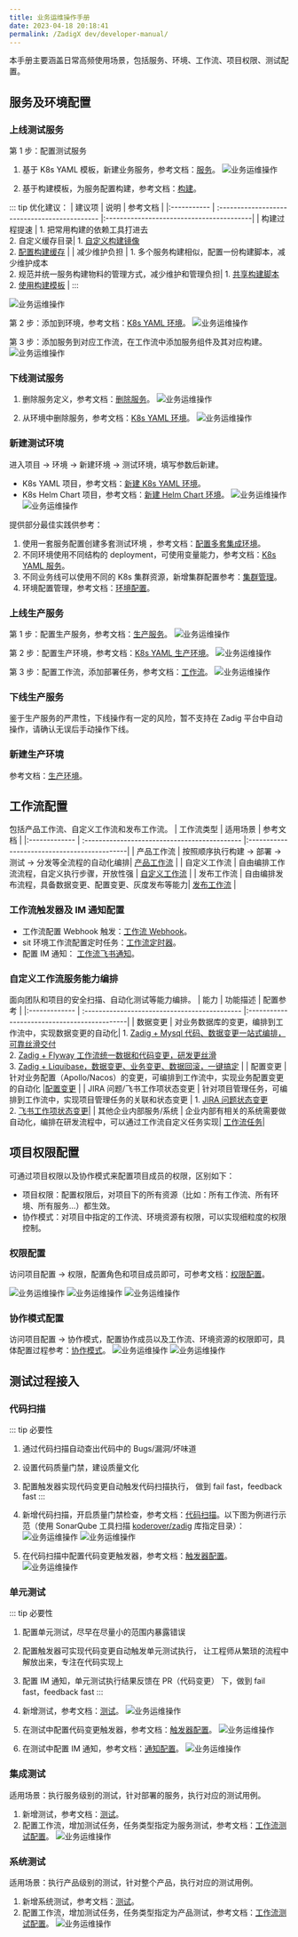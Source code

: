 ```yaml
---
title: 业务运维操作手册
date: 2023-04-18 20:18:41
permalink: /ZadigX dev/developer-manual/
---
```


本手册主要涵盖日常高频使用场景，包括服务、环境、工作流、项目权限、测试配置。

## 服务及环境配置

### 上线测试服务

第 1 步：配置测试服务
1. 基于 K8s  YAML 模板，新建业务服务，参考文档：[服务](/ZadigX%20dev/project/service/k8s/#使用模板新建服务)。
![业务运维操作](./_images/daily_admin_1.png)

2. 基于构建模板，为服务配置构建，参考文档：[构建](/ZadigX%20dev/project/build/#zadig-构建模板)。

::: tip 优化建议：
|    建议项   |                说明                           |                    参考文档              |
|:----------- | :-------------------------------------------- |:-----------------------------------------|
| 构建过程提速 | 1. 把常用构建的依赖工具打进去<br> 2. 自定义缓存目录| 1. [自定义构建镜像](/ZadigX%20dev/settings/custom-image/)<br> 2. [配置构建缓存](/ZadigX%20dev/project/build/#高级配置) |
| 减少维护负担 | 1. 多个服务构建相似，配置一份构建脚本，减少维护成本<br> 2. 规范并统一服务构建物料的管理方式，减少维护和管理负担| 1. [共享构建脚本](/ZadigX%20dev/project/build/#zadig-共享构建)<br> 2. [使用构建模板](/ZadigX%20dev/project/build/#zadig-构建模板) |
:::

![业务运维操作](./_images/daily_admin_2.png)

第 2 步：添加到环境，参考文档：[K8s YAML 环境](/ZadigX%20dev/project/env/k8s/#基本操作)。
![业务运维操作](./_images/daily_admin_3.png)

第 3 步：添加服务到对应工作流，在工作流中添加服务组件及其对应构建。
![业务运维操作](./_images/daily_admin_4.png)

### 下线测试服务

1. 删除服务定义，参考文档：[删除服务](/ZadigX%20dev/project/service/k8s/#删除服务)。
![业务运维操作](./_images/daily_admin_5.png)

2. 从环境中删除服务，参考文档：[K8s YAML 环境](/ZadigX%20dev/project/env/k8s/#删除服务)。
![业务运维操作](./_images/daily_admin_6.png)

### 新建测试环境

进入项目 -> 环境 -> 新建环境 -> 测试环境，填写参数后新建。
- K8s YAML 项目，参考文档：[新建 K8s YAML 环境](/ZadigX%20dev/project/env/k8s/#创建环境)。
- K8s Helm Chart 项目，参考文档：[新建 Helm Chart 环境](/ZadigX%20dev/project/env/helm/chart/#创建环境)。
![业务运维操作](./_images/daily_admin_7.png)
![业务运维操作](./_images/daily_admin_8.png)

提供部分最佳实践供参考：
1. 使用一套服务配置创建多套测试环境 ，参考文档：[配置多套集成环境](/ZadigX%20dev/env/multi-env/)。
2. 不同环境使用不同结构的 deployment，可使用变量能力，参考文档：[K8s YAML 服务](/ZadigX%20dev/project/service/k8s/#变量配置)。
3. 不同业务线可以使用不同的 K8s 集群资源，新增集群配置参考：[集群管理](/ZadigX%20dev/pages/cluster_manage/)。
4. 环境配置管理，参考文档：[环境配置](/ZadigX%20dev/project/env/k8s/#环境配置)。

### 上线生产服务

第 1 步：配置生产服务，参考文档：[生产服务](/ZadigX%20dev/project/service/k8s/prod/#新建)。
![业务运维操作](./_images/daily_admin_9.png)

第 2 步：配置生产环境，参考文档：[K8s YAML 生产环境](/ZadigX%20dev/project/env/release/)。
![业务运维操作](./_images/daily_admin_10.png)

第 3 步：配置工作流，添加部署任务，参考文档：[工作流](/ZadigX%20dev/project/workflow-jobs/#部署任务)。
![业务运维操作](./_images/daily_admin_11.png)

### 下线生产服务

鉴于生产服务的严肃性，下线操作有一定的风险，暂不支持在 Zadig 平台中自动操作，请确认无误后手动操作下线。

### 新建生产环境

参考文档：[生产环境](/ZadigX%20dev/project/env/release/#创建环境)。

## 工作流配置

包括产品工作流、自定义工作流和发布工作流。
|    工作流类型   |                适用场景                        |                    参考文档                  |
|:------------- | :-------------------------------------------- |:--------------------------------------------|
| 产品工作流      | 按照顺序执行构建 -> 部署 -> 测试 -> 分发等全流程的自动化编排| [产品工作流](/ZadigX%20dev/project/workflow/)          |
| 自定义工作流    | 自由编排工作流流程，自定义执行步骤，开放性强          | [自定义工作流](/ZadigX%20dev/project/common-workflow/) |
| 发布工作流      | 自由编排发布流程，具备数据变更、配置变更、灰度发布等能力| [发布工作流](/ZadigX%20dev/project/release-workflow/) |

### 工作流触发器及 IM 通知配置

- 工作流配置 Webhook 触发：[工作流 Webhook](/ZadigX%20dev/project/workflow/#git-webhook)。
- sit 环境工作流配置定时任务：[工作流定时器](/ZadigX%20dev/project/workflow/#定时器)。
- 配置 IM 通知： [工作流飞书通知](/ZadigX%20dev/project/workflow/#飞书)。

### 自定义工作流服务能力编排

面向团队和项目的安全扫描、自动化测试等能力编排。
|    能力   |                功能描述                        |                    配置参考                 |
|:------------- | :-------------------------------------------- |:--------------------------------------------|
| 数据变更      | 对业务数据库的变更，编排到工作流中，实现数据变更的自动化| 1. [Zadig + Mysql 代码、数据变更一站式编排，可靠丝滑交付](https://mp.weixin.qq.com/s/vKVPR6sn4lAifiOPZgvzNA)<br>2. [Zadig + Flyway 工作流统一数据和代码变更，研发更丝滑](https://mp.weixin.qq.com/s/KFyKkYTQp58BpNn9HGA7AQ)<br>3. [Zadig + Liquibase，数据变更、业务变更、数据回滚，一键搞定](https://mp.weixin.qq.com/s/ZnAJ_h_GXAABxzaD4kfTqg)         |
| 配置变更    | 针对业务配置（Apollo/Nacos）的变更，可编排到工作流中，实现业务配置变更的自动化      |[配置变更](/ZadigX%20dev/project/workflow-jobs/#apollo-配置变更) |
| JIRA 问题/飞书工作项状态变更      | 针对项目管理任务，可编排到工作流中，实现项目管理任务的关联和状态变更 | 1. [JIRA 问题状态变更](/ZadigX%20dev/project/workflow-jobs/#jira-问题状态变更)<br>2. [飞书工作项状态变更](/ZadigX%20dev/project/workflow-jobs/#飞书工作项状态变更)|
| 其他企业内部服务/系统      | 企业内部有相关的系统需要做自动化，编排在研发流程中，可以通过工作流自定义任务实现| [工作流任务](/ZadigX%20dev/settings/custom-task/#实现自定义任务)|

## 项目权限配置

可通过项目权限以及协作模式来配置项目成员的权限，区别如下：
- 项目权限：配置权限后，对项目下的所有资源（比如：所有工作流、所有环境、所有服务...）都生效。
- 协作模式：对项目中指定的工作流、环境资源有权限，可以实现细粒度的权限控制。

### 权限配置

访问项目配置 -> 权限，配置角色和项目成员即可，可参考文档：[权限配置](/ZadigX%20dev/project/config/#权限配置)。

![业务运维操作](./_images/daily_admin_12.png)
![业务运维操作](./_images/daily_admin_13.png)
![业务运维操作](./_images/daily_admin_14.png)

### 协作模式配置

访问项目配置 -> 协作模式，配置协作成员以及工作流、环境资源的权限即可，具体配置过程参考：[协作模式](/ZadigX%20dev/project/config/#协作模式)。
![业务运维操作](./_images/daily_admin_15.png)
![业务运维操作](./_images/daily_admin_16.png)

## 测试过程接入
### 代码扫描
::: tip 必要性
1. 通过代码扫描自动查出代码中的 Bugs/漏洞/坏味道
2. 设置代码质量门禁，建设质量文化
3. 配置触发器实现代码变更自动触发代码扫描执行， 做到 fail fast，feedback fast
:::

1. 新增代码扫描，开启质量门禁检查，参考文档：[代码扫描](/ZadigX%20dev/project/scan/#新建代码扫描)。以下图为例进行示范（使用 SonarQube 工具扫描 [koderover/zadig](https://github.com/koderover/zadig) 库指定目录）：<br>
![业务运维操作](./_images/daily_admin_17.png)
![业务运维操作](./_images/daily_admin_18.png)

2. 在代码扫描中配置代码变更触发器，参考文档：[触发器配置](/ZadigX%20dev/project/scan/#触发器与通知)。
![业务运维操作](./_images/daily_admin_19.png)

### 单元测试
::: tip 必要性
1. 配置单元测试，尽早在尽量小的范围内暴露错误
2. 配置触发器可实现代码变更自动触发单元测试执行， 让工程师从繁琐的流程中解放出来，专注在代码实现上
3. 配置 IM 通知，单元测试执行结果反馈在 PR（代码变更） 下，做到 fail fast，feedback fast
:::

1. 新增测试，参考文档：[测试](/ZadigX%20dev/project/test/)。
![业务运维操作](./_images/daily_admin_20.png)

2. 在测试中配置代码变更触发器，参考文档：[触发器配置](/ZadigX%20dev/project/test/#webhook-触发器)。
![业务运维操作](./_images/daily_admin_21.png)

3. 在测试中配置 IM 通知，参考文档：[通知配置](/ZadigX%20dev/project/test/#通知配置)。
![业务运维操作](./_images/daily_admin_22.png)

### 集成测试
适用场景：执行服务级别的测试，针对部署的服务，执行对应的测试用例。
1. 新增测试，参考文档：[测试](/ZadigX%20dev/project/test/)。
2. 配置工作流，增加测试任务，任务类型指定为服务测试，参考文档：[工作流测试配置](/ZadigX%20dev/project/workflow-jobs/#测试任务)。
![业务运维操作](./_images/daily_admin_23.png)

### 系统测试
适用场景：执行产品级别的测试，针对整个产品，执行对应的测试用例。
1. 新增系统测试，参考文档：[测试](/ZadigX%20dev/project/test/)。
2. 配置工作流，增加测试任务，任务类型指定为产品测试，参考文档：[工作流测试配置](/ZadigX%20dev/project/workflow-jobs/#测试任务)。
![业务运维操作](./_images/daily_admin_24.png)
